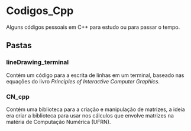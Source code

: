 # Codigos_Cpp

Alguns códigos pessoais em C++ para estudo ou para passar o tempo.

## Pastas

### **lineDrawing_terminal**
Contém um código para a escrita de linhas em um terminal, baseado nas equações do livro *Principles of Interactive Computer Graphics*.

### **CN_cpp**
Contém uma biblioteca para a criação e manipulação de matrizes, a ideia era criar a biblioteca para usar nos cálculos que envolve matrizes na matéria de Computação Numérica (UFRN).
